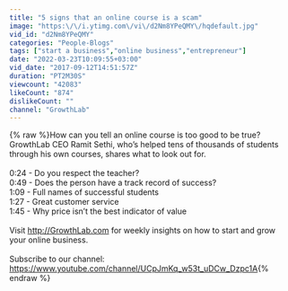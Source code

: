 ```yaml
---
title: "5 signs that an online course is a scam"
image: "https:\/\/i.ytimg.com\/vi\/d2Nm8YPeQMY\/hqdefault.jpg"
vid_id: "d2Nm8YPeQMY"
categories: "People-Blogs"
tags: ["start a business","online business","entrepreneur"]
date: "2022-03-23T10:09:55+03:00"
vid_date: "2017-09-12T14:51:57Z"
duration: "PT2M30S"
viewcount: "42083"
likeCount: "874"
dislikeCount: ""
channel: "GrowthLab"
---
```

{% raw %}How can you tell an online course is too good to be true? GrowthLab CEO Ramit Sethi, who’s helped tens of thousands of students through his own courses, shares what to look out for.<br /><br />0:24 - Do you respect the teacher?<br />0:49 - Does the person have a track record of success?<br />1:09 - Full names of successful students<br />1:27 - Great customer service<br />1:45 - Why price isn’t the best indicator of value<br /><br />Visit <a rel="nofollow" target="blank" href="http://GrowthLab.com">http://GrowthLab.com</a> for weekly insights on how to start and grow your online business.<br /><br />Subscribe to our channel: <a rel="nofollow" target="blank" href="https://www.youtube.com/channel/UCpJmKq_w53t_uDCw_Dzpc1A">https://www.youtube.com/channel/UCpJmKq_w53t_uDCw_Dzpc1A</a>{% endraw %}
